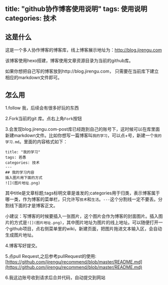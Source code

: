 title: "github协作博客使用说明"
tags: 使用说明
categories: 技术
---
## 这是什么
这是一个多人协作博客的博客库，线上博客展示地址为：http://blog.jirengu.com

该博客使用hexo搭建，博客使用文章资源目录为当前的github库。

如果你想把自己写的博客放到http://blog.jirengu.com， 只需要在当前库下建立相应的markdown文件即可。

## 怎么用

1.follow 我，后续会有很多好玩的东西

2.Fork当前的git 库。点右上角`Fork`按钮

3.会发现blog.jirengu.com-post库已经跑到自己的账号下，这时候可以在库里面新建markdown文件。比如你想写一篇博客叫`我的学习`，可以点+号，新建一个`我的学习.md`。里面的内容格式如下：

```
title: "我的学习"
tags: 若愚
categories: 技术
---
## 我的学习内容
插入图片用下面的方式
![](图片地址.png)
```
其中title是文章标题;tags标明文章是谁发的;categories用于归类，表示博客属于哪一类，作为博客的菜单栏，只允许写`技术`和`生活`。`---`这个分割线一定不要丢。分割线下面的才是博客正文。

小建议：写博客的时候要插入一张图片，这个图片会作为博客的封面图片。插入图片的方式是`![](图片地址.png)`，其中图片地址为图片的线上地址。可以随便打开一个github项目，点右侧菜单里的wiki，新建页面，把图片拖进文本输入区，会自动生成图片地址。

4.博客写好提交。

5.点pull Request,之后参考pullRequest的使用:[https://github.com/jirengu/recommend/blob/master/README.md](https://github.com/jirengu/recommend/blob/master/README.md)

6.我这边账号收到请求后合并代码，自动提交到网站
